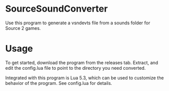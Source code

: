 # SourceSoundConverter
Use this program to generate a vsndevts file from a sounds folder for Source 2 games.
# Usage
To get started, download the program from the releases tab.
Extract, and edit the config.lua file to point to the directory you need converted.

Integrated with this program is Lua 5.3, which can be used to customize the behavior of the program. See config.lua for details.
